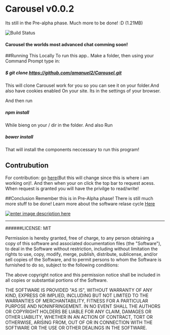 # Carousel v0.0.2
Its still in the Pre-alpha phase. Much more to be done! :D  (1.21MB)

  ![Build Status](https://codeship.com/projects/fb788530-ade2-0133-313e-42dfb775ebd5/status?branch=master)


#### Carousel the worlds most advanced chat comming soon!

##Running This Locally
To run this app..
Make a folder, then using your Command Prompt type in:

##### $ git clone https://github.com/amanuel2/Carousel.git

This will clone Carousel work for you so you can see it on your folder.And also 
have cookies enabled On your site. Its in the settings of your browser.

And then run
##### npm install
While bieng on your / dir in the folder. And also Run
##### bower install
That will install the components neccessary to run this program!

## Contrubution
For contribution: go [here][3](But this will change since this is where i am working on)!. And then when your on click the top bar to request acess. When request is granted you will have the privilge to read/write!


##Conclusion
Remember this is in Pre-Alpha phase! There is still much more stuff to be done!
Learn more about the software relase cycle [Here][1]

[![enter image description here][2]][2]


  [2]: http://i.stack.imgur.com/A0y7D.png

  [1]: https://en.wikipedia.org/wiki/Software_release_life_cycle
  
  [3]:https://ide.c9.io/amanuel2/chattapp
-----------------------------------------------------------------------------------------------

######LICENSE: MIT

Permission is hereby granted, free of charge, to any person obtaining a copy of this software and associated documentation files (the "Software"), to deal in the Software without restriction, including without limitation the rights to use, copy, modify, merge, publish, distribute, sublicense, and/or sell copies of the Software, and to permit persons to whom the Software is furnished to do so, subject to the following conditions:

The above copyright notice and this permission notice shall be included in all copies or substantial portions of the Software.

THE SOFTWARE IS PROVIDED "AS IS", WITHOUT WARRANTY OF ANY KIND, EXPRESS OR IMPLIED, INCLUDING BUT NOT LIMITED TO THE WARRANTIES OF MERCHANTABILITY, FITNESS FOR A PARTICULAR PURPOSE AND NONINFRINGEMENT. IN NO EVENT SHALL THE AUTHORS OR COPYRIGHT HOLDERS BE LIABLE FOR ANY CLAIM, DAMAGES OR OTHER LIABILITY, WHETHER IN AN ACTION OF CONTRACT, TORT OR OTHERWISE, ARISING FROM, OUT OF OR IN CONNECTION WITH THE SOFTWARE OR THE USE OR OTHER DEALINGS IN THE SOFTWARE.

